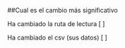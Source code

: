 ##Cual es el cambio más significativo

Ha cambiado la ruta de lectura [ ]

Ha cambiado el csv (sus datos) [ ]
